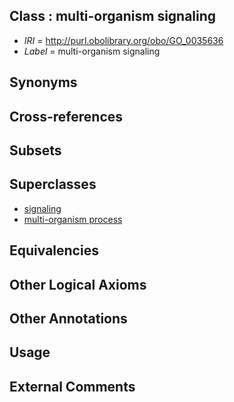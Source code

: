 
## Class : multi-organism signaling

 * *IRI* = http://purl.obolibrary.org/obo/GO_0035636
 * *Label* = multi-organism signaling

## Synonyms


## Cross-references


## Subsets


## Superclasses

 * [signaling](../../GO/52/GO_0023052.md)
 * [multi-organism process](../../GO/04/GO_0051704.md)

## Equivalencies


## Other Logical Axioms


## Other Annotations


## Usage


## External Comments

